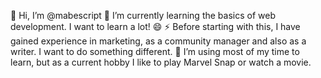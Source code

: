 👋 Hi, I’m @mabescript
🌱 I’m currently learning the basics of web development. I want to learn a lot! 😄 
⚡ Before starting with this, I have gained experience in marketing, as a community manager and also as a writer. I want to do something different.
💞️ I’m using most of my time to learn, but as a current hobby I like to play Marvel Snap or watch a movie.


<!---
mizurieb/mizurieb is a ✨ special ✨ repository because its `README.md` (this file) appears on your GitHub profile.
You can click the Preview link to take a look at your changes.
--->
